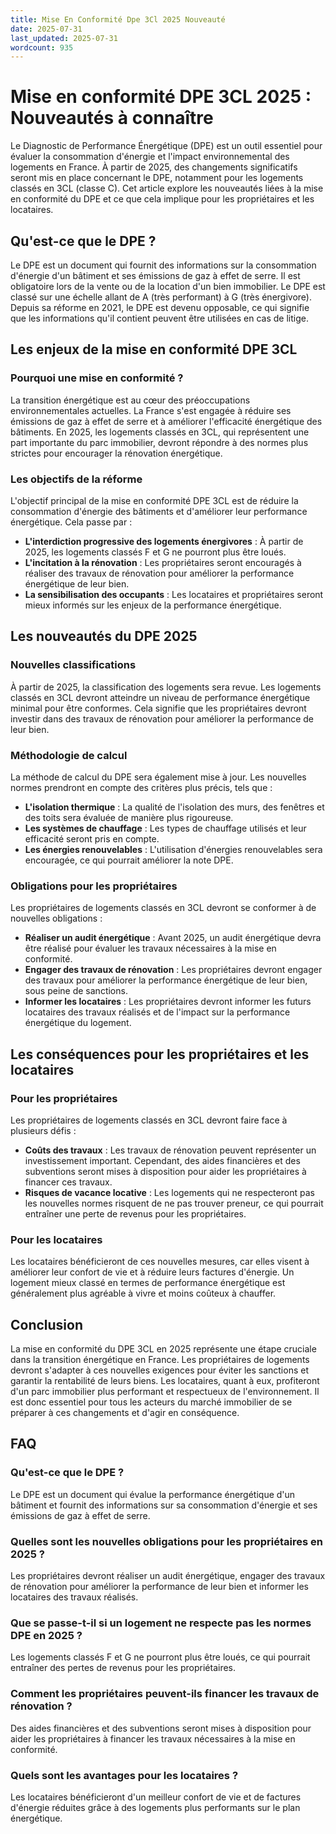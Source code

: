 ```yaml
---
title: Mise En Conformité Dpe 3Cl 2025 Nouveauté
date: 2025-07-31
last_updated: 2025-07-31
wordcount: 935
---
```


# Mise en conformité DPE 3CL 2025 : Nouveautés à connaître

Le Diagnostic de Performance Énergétique (DPE) est un outil essentiel pour évaluer la consommation d'énergie et l'impact environnemental des logements en France. À partir de 2025, des changements significatifs seront mis en place concernant le DPE, notamment pour les logements classés en 3CL (classe C). Cet article explore les nouveautés liées à la mise en conformité du DPE et ce que cela implique pour les propriétaires et les locataires.

## Qu'est-ce que le DPE ?

Le DPE est un document qui fournit des informations sur la consommation d'énergie d'un bâtiment et ses émissions de gaz à effet de serre. Il est obligatoire lors de la vente ou de la location d'un bien immobilier. Le DPE est classé sur une échelle allant de A (très performant) à G (très énergivore). Depuis sa réforme en 2021, le DPE est devenu opposable, ce qui signifie que les informations qu'il contient peuvent être utilisées en cas de litige.

## Les enjeux de la mise en conformité DPE 3CL

### Pourquoi une mise en conformité ?

La transition énergétique est au cœur des préoccupations environnementales actuelles. La France s'est engagée à réduire ses émissions de gaz à effet de serre et à améliorer l'efficacité énergétique des bâtiments. En 2025, les logements classés en 3CL, qui représentent une part importante du parc immobilier, devront répondre à des normes plus strictes pour encourager la rénovation énergétique.

### Les objectifs de la réforme

L'objectif principal de la mise en conformité DPE 3CL est de réduire la consommation d'énergie des bâtiments et d'améliorer leur performance énergétique. Cela passe par :

- **L'interdiction progressive des logements énergivores** : À partir de 2025, les logements classés F et G ne pourront plus être loués.
- **L'incitation à la rénovation** : Les propriétaires seront encouragés à réaliser des travaux de rénovation pour améliorer la performance énergétique de leur bien.
- **La sensibilisation des occupants** : Les locataires et propriétaires seront mieux informés sur les enjeux de la performance énergétique.

## Les nouveautés du DPE 2025

### Nouvelles classifications

À partir de 2025, la classification des logements sera revue. Les logements classés en 3CL devront atteindre un niveau de performance énergétique minimal pour être conformes. Cela signifie que les propriétaires devront investir dans des travaux de rénovation pour améliorer la performance de leur bien.

### Méthodologie de calcul

La méthode de calcul du DPE sera également mise à jour. Les nouvelles normes prendront en compte des critères plus précis, tels que :

- **L'isolation thermique** : La qualité de l'isolation des murs, des fenêtres et des toits sera évaluée de manière plus rigoureuse.
- **Les systèmes de chauffage** : Les types de chauffage utilisés et leur efficacité seront pris en compte.
- **Les énergies renouvelables** : L'utilisation d'énergies renouvelables sera encouragée, ce qui pourrait améliorer la note DPE.

### Obligations pour les propriétaires

Les propriétaires de logements classés en 3CL devront se conformer à de nouvelles obligations :

- **Réaliser un audit énergétique** : Avant 2025, un audit énergétique devra être réalisé pour évaluer les travaux nécessaires à la mise en conformité.
- **Engager des travaux de rénovation** : Les propriétaires devront engager des travaux pour améliorer la performance énergétique de leur bien, sous peine de sanctions.
- **Informer les locataires** : Les propriétaires devront informer les futurs locataires des travaux réalisés et de l'impact sur la performance énergétique du logement.

## Les conséquences pour les propriétaires et les locataires

### Pour les propriétaires

Les propriétaires de logements classés en 3CL devront faire face à plusieurs défis :

- **Coûts des travaux** : Les travaux de rénovation peuvent représenter un investissement important. Cependant, des aides financières et des subventions seront mises à disposition pour aider les propriétaires à financer ces travaux.
- **Risques de vacance locative** : Les logements qui ne respecteront pas les nouvelles normes risquent de ne pas trouver preneur, ce qui pourrait entraîner une perte de revenus pour les propriétaires.

### Pour les locataires

Les locataires bénéficieront de ces nouvelles mesures, car elles visent à améliorer leur confort de vie et à réduire leurs factures d'énergie. Un logement mieux classé en termes de performance énergétique est généralement plus agréable à vivre et moins coûteux à chauffer.

## Conclusion

La mise en conformité du DPE 3CL en 2025 représente une étape cruciale dans la transition énergétique en France. Les propriétaires de logements devront s'adapter à ces nouvelles exigences pour éviter les sanctions et garantir la rentabilité de leurs biens. Les locataires, quant à eux, profiteront d'un parc immobilier plus performant et respectueux de l'environnement. Il est donc essentiel pour tous les acteurs du marché immobilier de se préparer à ces changements et d'agir en conséquence.

## FAQ

### Qu'est-ce que le DPE ?

Le DPE est un document qui évalue la performance énergétique d'un bâtiment et fournit des informations sur sa consommation d'énergie et ses émissions de gaz à effet de serre.

### Quelles sont les nouvelles obligations pour les propriétaires en 2025 ?

Les propriétaires devront réaliser un audit énergétique, engager des travaux de rénovation pour améliorer la performance de leur bien et informer les locataires des travaux réalisés.

### Que se passe-t-il si un logement ne respecte pas les normes DPE en 2025 ?

Les logements classés F et G ne pourront plus être loués, ce qui pourrait entraîner des pertes de revenus pour les propriétaires.

### Comment les propriétaires peuvent-ils financer les travaux de rénovation ?

Des aides financières et des subventions seront mises à disposition pour aider les propriétaires à financer les travaux nécessaires à la mise en conformité.

### Quels sont les avantages pour les locataires ?

Les locataires bénéficieront d'un meilleur confort de vie et de factures d'énergie réduites grâce à des logements plus performants sur le plan énergétique.